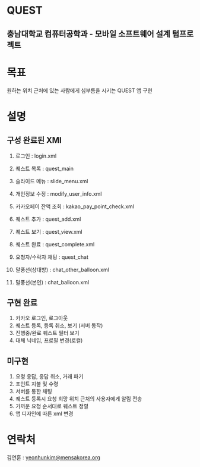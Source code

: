 QUEST
==========================================================
충남대학교 컴퓨터공학과 - 모바일 소프트웨어 설계 텀프로젝트
----------------------------------------------------------
# 목표
원하는 위치 근처에 있는 사람에게 심부름을 시키는 QUEST 앱 구현

# 설명

## 구성 완료된 XMI
1. 로그인 : login.xml
2. 퀘스트 목록 : quest_main
3. 슬라이드 메뉴 : slide_menu.xml
4. 개인정보 수정 : modify_user_info.xml
5. 카카오페이 잔액 조회 : kakao_pay_point_check.xml

6. 퀘스트 추가 : quest_add.xml
7. 퀘스트 보기 : quest_view.xml
8. 퀘스트 완료 : quest_complete.xml

9. 요청자/수락자 채팅 : quest_chat
10. 말풍선(상대방) : chat_other_balloon.xml
11. 말풍선(본인) : chat_balloon.xml

## 구현 완료
1. 카카오 로그인, 로그아웃
2. 퀘스트 등록, 등록 취소, 보기 (서버 동작)
3. 진행중/완료 퀘스트 필터 보기
4. 대체 닉네임, 프로필 변경(로컬)

## 미구현
1. 요청 응답, 응답 취소, 거래 파기
2. 포인트 지불 및 수령
3. 서버를 통한 채팅
4. 퀘스트 등록시 요청 희망 위치 근처의 사용자에게 알림 전송
5. 가까운 요청 순서대로 퀘스트 정렬
6. 앱 디자인에 따른 xml 변경


# 연락처
김연훈 : yeonhunkim@mensakorea.org
